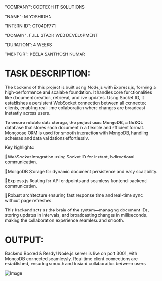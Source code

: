 "COMPANY": CODTECH IT SOLUTIONS

"NAME": M YOSHIDHA

"INTERN ID": CT04DF771

"DOMAIN": FULL STACK WEB DEVELOPMENT

"DURATION": 4 WEEKS

"MENTOR": NEELA SANTHOSH KUMAR




# TASK DESCRIPTION:

The backend of this project is built using Node.js with Express.js, forming a high-performance and scalable foundation. It handles core functionalities like document creation, retrieval, and live updates. Using Socket.IO, it establishes a persistent WebSocket connection between all connected clients, enabling real-time collaboration where changes are broadcast instantly across users.

To ensure reliable data storage, the project uses MongoDB, a NoSQL database that stores each document in a flexible and efficient format. Mongoose ORM is used for smooth interaction with MongoDB, handling schemas and data validations effortlessly.

Key highlights:

  🔹WebSocket Integration using Socket.IO for instant, bidirectional communication.

  🔹MongoDB Storage for dynamic document persistence and easy scalability.

  🔹Express.js Routing for API endpoints and seamless frontend-backend communication.

  🔹Robust architecture ensuring fast response time and real-time sync without page refreshes.

This backend acts as the brain of the system—managing document IDs, storing updates in intervals, and broadcasting changes in milliseconds, making the collaboration experience seamless and smooth.




# OUTPUT:

Backend Booted & Ready! 
Node.js server is live on port 3001, with MongoDB connected seamlessly. Real-time client connections are established, ensuring smooth and instant collaboration between users.




![Image](https://github.com/user-attachments/assets/02acce30-9545-4eba-a2a1-3ac30df0cf88)








